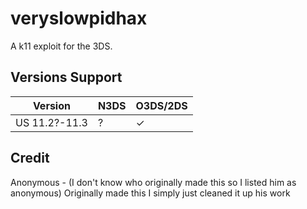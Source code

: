 # veryslowpidhax
A k11 exploit for the 3DS.

## Versions Support
| Version | N3DS | O3DS/2DS |
| --- | --- | --- |
| US 11.2?-11.3 | ? | ✓ |


## Credit
Anonymous - (I don't know who originally made this so I listed him as anonymous) Originally made this I simply just cleaned it up his work
